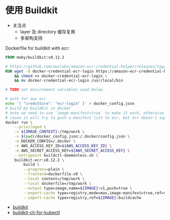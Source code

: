 # 使用 Buildkit 

- 关注点
  - layer 及 directory 缓存复用
  - 多架构支持

Dockerfile for buildkit with ecr:

```Dockerfile
FROM moby/buildkit:v0.12.2

# https://github.com/awslabs/amazon-ecr-credential-helper/releases/tag/v0.7.1
RUN wget -O docker-credential-ecr-login https://amazon-ecr-credential-helper-releases.s3.us-east-2.amazonaws.com/0.7.1/linux-amd64/docker-credential-ecr-login \
    && chmod +x docker-credential-ecr-login \
    && mv docker-credential-ecr-login /usr/local/bin
```

```bash
# TODO set environment variables used below

# auth for aws ecr
echo '{ "credsStore": "ecr-login" }' > docker_config.json
# build by buildkit in docker
# note we need to use `image-manifest=true` to make it work, otherwise it will fail with 400 bad request
# cause it will try to push a manifest list to ecr, but ecr doesn't support manifest ordered list
docker run \
    --privileged \
    -v ${IMAGE_CONTEXT}:/tmp/work \
    -v $(pwd)/docker_config.json:/.docker/config.json \
    -e DOCKER_CONFIG=/.docker \
    -e AWS_ACCESS_KEY_ID=${AWS_ACCESS_KEY_ID} \
    -e AWS_SECRET_ACCESS_KEY=${AWS_SECRET_ACCESS_KEY} \
    --entrypoint buildctl-daemonless.sh \
    buildkit-ecr:v0.12.2 \
        build \
        --progress=plain \
        --frontend=dockerfile.v0 \
        --local context=/tmp/work \
        --local dockerfile=/tmp/work \
        --output type=image,name=${IMAGE}:v1,push=true \
        --export-cache type=registry,mode=max,image-manifest=true,ref=${IMAGE}:buildcache \
        --import-cache type=registry,ref=${IMAGE}:buildcache
```

- [buildkit](https://github.com/moby/buildkit)
- [buildkit-cli-for-kubectl](https://github.com/vmware-tanzu/buildkit-cli-for-kubectl)
